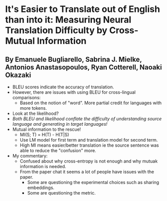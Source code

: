 # It's Easier to Translate out of English than into it: Measuring Neural Translation Difficulty by Cross-Mutual Information
## By Emanuele Bugliarello, Sabrina J. Mielke, Antonios Anastasopoulos, Ryan Cotterell, Naoaki Okazaki

* BLEU scores indicate the accuracy of translation.
* However, there are issues with using BLEU for cross-lingual comparisons:
    * Based on the notion of "word". More partial credit for languages with more tokens.
* Look at the likelihood?
* *Both BLEU and likelihood conflate the difficulty of understanding source language and generating in target languages!*
* Mutual information to the rescue!
    * MI(S; T) = H(T) - H(T|S)
    * Use LM model for first term and translation model for second term.
    * High MI means easier/better translation ie the source sentence was able to reduce the "confusion" more.
* My commentary:
    * Confused about why cross-entropy is not enough and why mutuak information is needed.
    * From the paper chat it seems a lot of people have issues with the paper.
        * Some are questioning the experimental choices such as sharing embeddings.
        * Some are questioning the metric.
